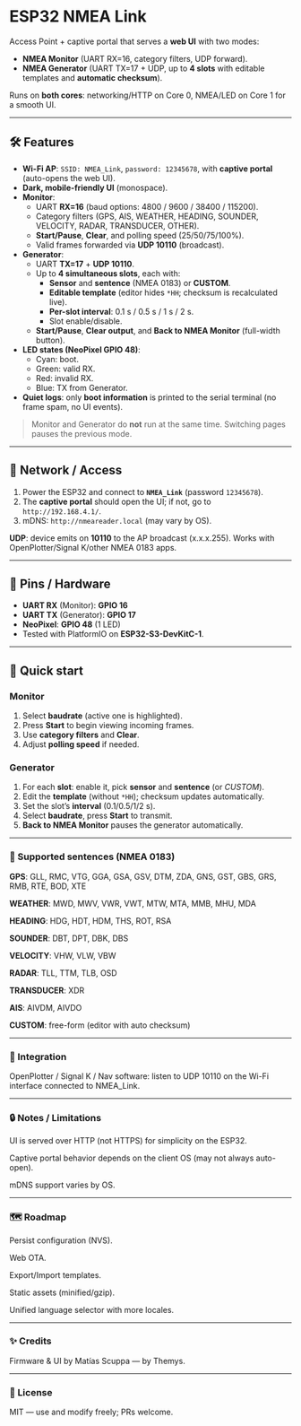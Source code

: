 # ESP32 NMEA Link

Access Point + captive portal that serves a **web UI** with two modes:

- **NMEA Monitor** (UART RX=16, category filters, UDP forward).
- **NMEA Generator** (UART TX=17 + UDP, up to **4 slots** with editable templates and **automatic checksum**).

Runs on **both cores**: networking/HTTP on Core 0, NMEA/LED on Core 1 for a smooth UI.

---

## 🛠️ Features

- **Wi-Fi AP**: `SSID: NMEA_Link`, `password: 12345678`, with **captive portal** (auto-opens the web UI).
- **Dark, mobile-friendly UI** (monospace).
- **Monitor**:
  - UART **RX=16** (baud options: 4800 / 9600 / 38400 / 115200).
  - Category filters (GPS, AIS, WEATHER, HEADING, SOUNDER, VELOCITY, RADAR, TRANSDUCER, OTHER).
  - **Start/Pause**, **Clear**, and polling speed (25/50/75/100%).
  - Valid frames forwarded via **UDP 10110** (broadcast).
- **Generator**:
  - UART **TX=17** + **UDP 10110**.
  - Up to **4 simultaneous slots**, each with:
    - **Sensor** and **sentence** (NMEA 0183) or **CUSTOM**.
    - **Editable template** (editor hides `*HH`; checksum is recalculated live).
    - **Per-slot interval**: 0.1 s / 0.5 s / 1 s / 2 s.
    - Slot enable/disable.
  - **Start/Pause**, **Clear output**, and **Back to NMEA Monitor** (full-width button).
- **LED states (NeoPixel GPIO 48)**:
  - Cyan: boot.
  - Green: valid RX.
  - Red: invalid RX.
  - Blue: TX from Generator.
- **Quiet logs**: only **boot information** is printed to the serial terminal (no frame spam, no UI events).

> Monitor and Generator do **not** run at the same time. Switching pages pauses the previous mode.

---

## 📡 Network / Access

1. Power the ESP32 and connect to **`NMEA_Link`** (password `12345678`).
2. The **captive portal** should open the UI; if not, go to `http://192.168.4.1/`.
3. mDNS: `http://nmeareader.local` (may vary by OS).

**UDP**: device emits on **10110** to the AP broadcast (x.x.x.255). Works with OpenPlotter/Signal K/other NMEA 0183 apps.

---

## 🔌 Pins / Hardware

- **UART RX** (Monitor): **GPIO 16**
- **UART TX** (Generator): **GPIO 17**
- **NeoPixel**: **GPIO 48** (1 LED)
- Tested with PlatformIO on **ESP32-S3-DevKitC-1**.

---

## 🚀 Quick start

### Monitor
1. Select **baudrate** (active one is highlighted).
2. Press **Start** to begin viewing incoming frames.
3. Use **category filters** and **Clear**.
4. Adjust **polling speed** if needed.

### Generator
1. For each **slot**: enable it, pick **sensor** and **sentence** (or *CUSTOM*).
2. Edit the **template** (without `*HH`); checksum updates automatically.
3. Set the slot’s **interval** (0.1/0.5/1/2 s).
4. Select **baudrate**, press **Start** to transmit.
5. **Back to NMEA Monitor** pauses the generator automatically.

---

### 📑 Supported sentences (NMEA 0183)

**GPS**: GLL, RMC, VTG, GGA, GSA, GSV, DTM, ZDA, GNS, GST, GBS, GRS, RMB, RTE, BOD, XTE  

**WEATHER**: MWD, MWV, VWR, VWT, MTW, MTA, MMB, MHU, MDA 

**HEADING**: HDG, HDT, HDM, THS, ROT, RSA  

**SOUNDER**: DBT, DPT, DBK, DBS  

**VELOCITY**: VHW, VLW, VBW  

**RADAR**: TLL, TTM, TLB, OSD  

**TRANSDUCER**: XDR  

**AIS**: AIVDM, AIVDO  

**CUSTOM**: free-form (editor with auto checksum)

---

### 🧭 Integration

OpenPlotter / Signal K / Nav software: listen to UDP 10110 on the Wi-Fi interface connected to NMEA_Link.

---

### 🔒 Notes / Limitations

UI is served over HTTP (not HTTPS) for simplicity on the ESP32.

Captive portal behavior depends on the client OS (may not always auto-open).

mDNS support varies by OS.

---

### 🗺️ Roadmap

Persist configuration (NVS).

Web OTA.

Export/Import templates.

Static assets (minified/gzip).

Unified language selector with more locales.

---

### ✨ Credits

Firmware & UI by Matías Scuppa — by Themys.

---

### 📝 License

MIT — use and modify freely; PRs welcome.


